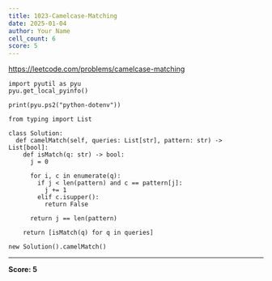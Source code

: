 ```yaml
---
title: 1023-Camelcase-Matching
date: 2025-01-04
author: Your Name
cell_count: 6
score: 5
---
```


https://leetcode.com/problems/camelcase-matching


```
import pyutil as pyu
pyu.get_local_pyinfo()
```


```
print(pyu.ps2("python-dotenv"))
```


```
from typing import List
```


```
class Solution:
  def camelMatch(self, queries: List[str], pattern: str) -> List[bool]:
    def isMatch(q: str) -> bool:
      j = 0

      for i, c in enumerate(q):
        if j < len(pattern) and c == pattern[j]:
          j += 1
        elif c.isupper():
          return False

      return j == len(pattern)

    return [isMatch(q) for q in queries]
```


```
new Solution().camelMatch()
```


---
**Score: 5**